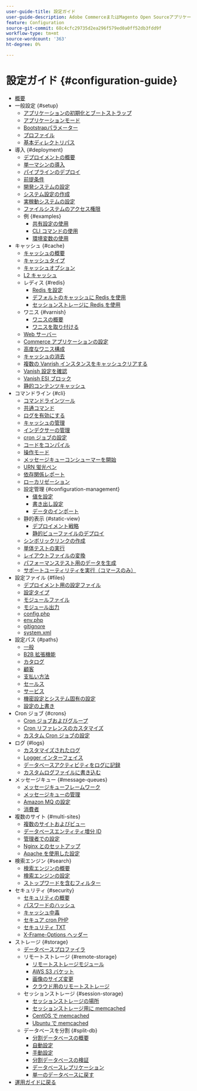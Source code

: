 ```yaml
---
user-guide-title: 設定ガイド
user-guide-description: Adobe CommerceまたはMagento Open Sourceアプリケーションの機能とサービスを設定します。
feature: Configuration
source-git-commit: 68c4cfc29735d2ea296f579ed0a0ff52db3fdd9f
workflow-type: tm+mt
source-wordcount: '363'
ht-degree: 0%

---
```



# 設定ガイド {#configuration-guide}

+ [概要](overview.md)
+ 一般設定 {#setup}
   + [アプリケーションの初期化とブートストラップ](bootstrap/initialization.md)
   + [アプリケーションモード](bootstrap/application-modes.md)
   + [Bootstrapパラメーター](bootstrap/set-parameters.md)
   + [プロファイル](bootstrap/mage-profiler.md)
   + [基本ディレクトリパス](bootstrap/mage-directory.md)
+ 導入 {#deployment}
   + [デプロイメントの概要](deployment/overview.md)
   + [単一マシンの導入](deployment/single-machine.md)
   + [パイプラインのデプロイ](deployment/technical-details.md)
   + [前提条件](deployment/prerequisites.md)
   + [開発システムの設定](deployment/development-system.md)
   + [システム設定の作成](deployment/build-system.md)
   + [実稼動システムの設定](deployment/production-system.md)
   + [ファイルシステムのアクセス権限](deployment/file-system-permissions.md)
   + 例 {#examples}
      + [共有設定の使用](deployment/example-shared-configuration.md)
      + [CLI コマンドの使用](deployment/example-using-cli.md)
      + [環境変数の使用](deployment/example-environment-variables.md)
+ キャッシュ {#cache}
   + [キャッシュの概要](cache/caching-overview.md)
   + [キャッシュタイプ](cache/cache-types.md)
   + [キャッシュオプション](cache/cache-options.md)
   + [L2 キャッシュ](cache/level-two-cache.md)
   + レディス {#redis}
      + [Redis を設定](cache/config-redis.md)
      + [デフォルトのキャッシュに Redis を使用](cache/redis-pg-cache.md)
      + [セッションストレージに Redis を使用](cache/redis-session.md)
   + ワニス {#varnish}
      + [ワニスの概要](cache/config-varnish.md)
      + [ワニスを取り付ける](cache/config-varnish-install.md)
   + [Web サーバー](cache/config-varnish-server.md)
   + [Commerce アプリケーションの設定](cache/configure-varnish-commerce.md)
   + [高度なワニス構成](cache/config-varnish-advanced.md)
   + [キャッシュの消去](cache/use-varnish-cache.md)
   + [複数の Vanrish インスタンスをキャッシュクリアする](cache/use-multiple-varnish-cache.md)
   + [Vanish 設定を確認](cache/config-varnish-final.md)
   + [Vanish ESI ブロック](cache/use-varnish-esi.md)
   + [静的コンテンツキャッシュ](cache/static-content-signing.md)
+ コマンドライン {#cli}
   + [コマンドラインツール](cli/config-cli.md)
   + [共通コマンド](cli/common-cli-commands.md)
   + [ログを有効にする](cli/enable-logging.md)
   + [キャッシュの管理](cli/manage-cache.md)
   + [インデクサーの管理](cli/manage-indexers.md)
   + [cron ジョブの設定](cli/configure-cron-jobs.md)
   + [コードをコンパイル](cli/code-compiler.md)
   + [操作モード](cli/set-mode.md)
   + [メッセージキューコンシューマーを開始](cli/start-message-queues.md)
   + [URN 蛍光ペン](cli/urn-highlighter.md)
   + [依存関係レポート](cli/dependency-reports.md)
   + [ローカリゼーション](cli/localization.md)
   + 設定管理 {#configuration-management}
      + [値を設定](cli/set-configuration-values.md)
      + [書き出し設定](cli/export-configuration.md)
      + [データのインポート](cli/import-configuration.md)
   + 静的表示 {#static-view}
      + [デプロイメント戦略](cli/static-view-file-strategy.md)
      + [静的ビューファイルのデプロイ](cli/static-view-file-deployment.md)
   + [シンボリックリンクの作成](cli/create-symlinks.md)
   + [単体テストの実行](cli/unit-tests.md)
   + [レイアウトファイルの変換](cli/convert-layout-files.md)
   + [パフォーマンステスト用のデータを生成](cli/generate-data.md)
   + [サポートユーティリティを実行（コマースのみ）](cli/run-support-utilities.md)
+ 設定ファイル {#files}
   + [デプロイメント用の設定ファイル](reference/deployment-files.md)
   + [設定タイプ](reference/config-create-types.md)
   + [モジュールファイル](reference/module-files.md)
   + [モジュール出力](reference/disable-module-output.md)
   + [config.php](reference/config-reference-configphp.md)
   + [env.php](reference/config-reference-envphp.md)
   + [gitignore](reference/config-reference-gitignore.md)
   + [system.xml](reference/config-reference-systemxml.md)
+ 設定パス {#paths}
   + [一般](reference/config-reference-general.md)
   + [B2B 拡張機能](reference/config-reference-b2b.md)
   + [カタログ](reference/config-reference-catalog.md)
   + [顧客](reference/config-reference-customers.md)
   + [支払い方法](reference/config-reference-payment.md)
   + [セールス](reference/config-reference-sales.md)
   + [サービス](reference/config-reference-services.md)
   + [機密設定とシステム固有の設定](reference/config-reference-sens.md)
   + [設定の上書き](reference/override-config-settings.md)
+ Cron ジョブ {#crons}
   + [Cron ジョブおよびグループ](cron/custom-cron.md)
   + [Cron リファレンスのカスタマイズ](cron/custom-cron-reference.md)
   + [カスタム Cron ジョブの設定](cron/custom-cron-tutorial.md)
+ ログ {#logs}
   + [カスタマイズされたログ](logs/custom-logging.md)
   + [Logger インターフェイス](logs/logger-interface.md)
   + [データベースアクティビティをログに記録](logs/database-activity.md)
   + [カスタムログファイルに書き込む](logs/custom-log-files.md)
+ メッセージキュー {#message-queues}
   + [メッセージキューフレームワーク](queues/message-queue-framework.md)
   + [メッセージキューの管理](queues/manage-message-queues.md)
   + [Amazon MQ の設定](queues/aws-mq.md)
   + [消費者](queues/consumers.md)
+ 複数のサイト {#multi-sites}
   + [複数のサイトおよびビュー](multi-sites/ms-overview.md)
   + [データベースエンティティ増分 ID](multi-sites/change-increment-id.md)
   + [管理者での設定](multi-sites/ms-admin.md)
   + [Nginx とのセットアップ](multi-sites/ms-nginx.md)
   + [Apache を使用した設定](multi-sites/ms-apache.md)
+ 検索エンジン {#search}
   + [検索エンジンの概要](search/overview-search.md)
   + [検索エンジンの設定](search/configure-search-engine.md)
   + [ストップワードを含むフィルター](search/search-stopwords.md)
+ セキュリティ {#security}
   + [セキュリティの概要](security/overview.md)
   + [パスワードのハッシュ](security/password-hashing.md)
   + [キャッシュ中毒](security/cache-poisoning.md)
   + [セキュア cron PHP](security/secure-cron-php.md)
   + [セキュリティ TXT](security/security-txt.md)
   + [X-Frame-Options ヘッダー](security/xframe-options.md)
+ ストレージ {#storage}
   + [データベースプロファイラ](storage/db-profiler.md)
   + リモートストレージ {#remote-storage}
      + [リモートストレージモジュール](remote-storage/remote-storage.md)
      + [AWS S3 バケット](remote-storage/remote-storage-aws-s3.md)
      + [画像のサイズ変更](remote-storage/remote-storage-image-resize.md)
      + [クラウド用のリモートストレージ](remote-storage/cloud-support.md)
   + セッションストレージ {#session-storage}
      + [セッションストレージの場所](storage/sessions.md)
      + [セッションストレージ用に memcached](storage/memcached.md)
      + [CentOS で memcached](storage/memcache-centos.md)
      + [Ubuntu で memcached](storage/memcache-ubuntu.md)
   + データベースを分割 {#split-db}
      + [分割データベースの概要](storage/multi-master.md)
      + [自動設定](storage/multi-master-masterdb.md)
      + [手動設定](storage/multi-master-manual.md)
      + [分割データベースの検証](storage/multi-master-verify.md)
      + [データベースレプリケーション](storage/multi-master-replication.md)
      + [単一のデータベースに戻す](storage/revert-split-database.md)
+ [運用ガイドに戻る](https://experienceleague.adobe.com/docs/commerce-operations/operational-guides/home.html)